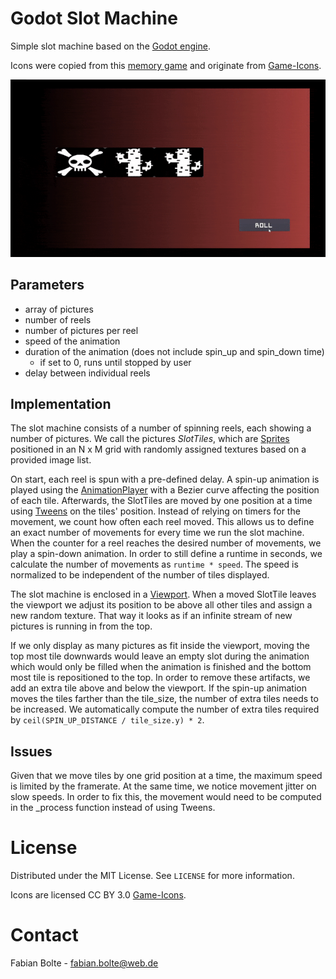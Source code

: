 # Godot Slot Machine

Simple slot machine based on the [Godot engine](https://godotengine.org/).

Icons were copied from this [memory game](https://github.com/Tzoop/MemoryGame) and originate from [Game-Icons](https://game-icons.net/).

![Alt Text](demo.gif)


## Parameters
- array of pictures
- number of reels
- number of pictures per reel
- speed of the animation
- duration of the animation (does not include spin_up and spin_down time)
  - if set to 0, runs until stopped by user
- delay between individual reels


## Implementation
The slot machine consists of a number of spinning reels, each showing a number of pictures. We call the pictures _SlotTiles_, which are [Sprites](https://docs.godotengine.org/en/stable/classes/class_sprite.html) positioned in an N x M grid with randomly assigned textures based on a provided image list.

On start, each reel is spun with a pre-defined delay. A spin-up animation is played using the [AnimationPlayer](https://docs.godotengine.org/en/stable/classes/class_animationplayer.html) with a Bezier curve affecting the position of each tile. Afterwards, the SlotTiles are moved by one position at a time using [Tweens](https://docs.godotengine.org/en/stable/classes/class_tween.html) on the tiles' position. 
Instead of relying on timers for the movement, we count how often each reel moved. This allows us to define an exact number of movements for every time we run the slot machine. When the counter for a reel reaches the desired number of movements, we play a spin-down animation. In order to still define a runtime in seconds, we calculate the number of movements as `runtime * speed`. The speed is normalized to be independent of the number of tiles displayed.

The slot machine is enclosed in a [Viewport](https://docs.godotengine.org/en/stable/classes/class_viewport.html). When a moved SlotTile leaves the viewport we adjust its position to be above all other tiles and assign a new random texture. That way it looks as if an infinite stream of new pictures is running in from the top.

If we only display as many pictures as fit inside the viewport, moving the top most tile downwards would leave an empty slot during the animation which would only be filled when the animation is finished and the bottom most tile is repositioned to the top. In order to remove these artifacts, we add an extra tile above and below the viewport. If the spin-up animation moves the tiles farther than the tile_size, the number of extra tiles needs to be increased. We automatically compute the number of extra tiles required by `ceil(SPIN_UP_DISTANCE / tile_size.y) * 2`.


## Issues

Given that we move tiles by one grid position at a time, the maximum speed is limited by the framerate. At the same time, we notice movement jitter on slow speeds. In order to fix this, the movement would need to be computed in the _process function instead of using Tweens.

# License

Distributed under the MIT License. See `LICENSE` for more information.

Icons are licensed CC BY 3.0 [Game-Icons](https://game-icons.net/).

# Contact

Fabian Bolte - fabian.bolte@web.de
